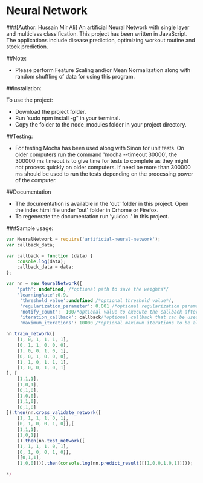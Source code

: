 # Neural Network 
###[Author: Hussain Mir Ali]
An artificial Neural Network with single layer and multiclass classification. This project has been written in JavaScript. The applications include disease prediction, optimizing workout routine and stock prediction. 

##Note: 
* Please perform Feature Scaling and/or Mean Normalization along with random shuffling of data for using this program.



##Installation:

To use the project:
* Download the project folder.
* Run 'sudo npm install -g" in your terminal.
* Copy the folder to the node_modules folder in your project directory.

##Testing:
* For testing Mocha has been used along with Sinon for unit tests. On older computers run the command 'mocha --timeout 30000', the 300000 ms timeout is to give time for tests to complete as they might not process quickly on older computers. If need be more than 300000 ms should be used to run the tests depending on the processing power of the computer. 

##Documentation
*  The documentation is available in the 'out' folder in this project. Open the index.html file under 'out' folder in Crhome or Firefox.
*  To regenerate the documentation run 'yuidoc .' in this project.

###Sample usage:

```javascript
var NeuralNetwork = require('artificial-neural-network');
var callback_data;

var callback = function (data) {
    console.log(data);
    callback_data = data;
};

var nn = new NeuralNetwork({
    'path': undefined, /*optional path to save the weights*/
    'learningRate':0.9, 
     'threshold_value':undefined /*optional threshold value*/, 
     'regularization_parameter': 0.001 /*optional regularization parameter to prevent overfitting*/, 
     'notify_count':  100/*optional value to execute the callback after every x number of iterations*/,
     'iteration_callback': callback/*optional callback that can be used for getting cost and iteration value on every notify count.*/,
     'maximum_iterations': 10000 /*optional maximum iterations to be allowed*/});

nn.train_network([
    [1, 0, 1, 1, 1, 1],
    [0, 1, 1, 0, 0, 0],
    [1, 0, 0, 1, 0, 1],
    [0, 0, 1, 0, 0, 0],
    [1, 1, 0, 1, 1, 1],
    [1, 0, 0, 1, 0, 1]
], [
    [1,1,1],
    [1,0,1],
    [0,1,0],
    [1,0,0],
    [1,1,0],
    [0,1,0]
]).then(nn.cross_validate_network([   
    [1, 1, 1, 1, 0, 1],
    [0, 1, 0, 0, 1, 0]],[
    [1,1,1],
    [1,0,1]]
    )).then(nn.test_network([
    [1, 1, 1, 1, 0, 1],
    [0, 1, 0, 0, 1, 0]],
    [[0,1,1],
    [1,0,0]])).then(console.log(nn.predict_result([[1,0,0,1,0,1]]))); 

*/
```